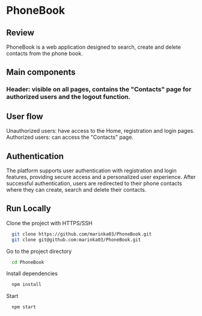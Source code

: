 
# PhoneBook

## Review
PhoneBook is a web application designed to search, create and delete contacts from the phone book.
## Main components
### Header: visible on all pages, contains the "Contacts" page for authorized users and the logout function.

## User flow
Unauthorized users: have access to the Home, registration and login pages. Authorized users: can access the "Contacts" page.

## Authentication
The platform supports user authentication with registration and login features, providing secure access and a personalized user experience. After successful authentication, users are redirected to their phone contacts where they can create, search and delete their contacts.

## Run Locally

Clone the project with HTTPS/SSH

```bash
  git clone https://github.com/marinka03/PhoneBook.git
  git clone git@github.com:marinka03/PhoneBook.git
```

Go to the project directory

```bash
  cd PhoneBook
```

Install dependencies

```bash
  npm install
```

Start

```bash
  npm start
```
